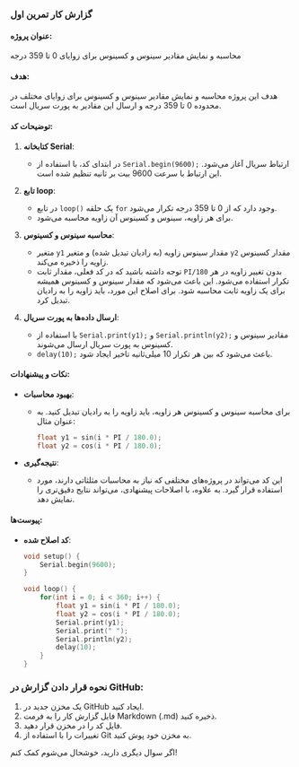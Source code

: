 ### گزارش کار تمرین اول

#### عنوان پروژه:
محاسبه و نمایش مقادیر سینوس و کسینوس برای زوایای 0 تا 359 درجه

#### هدف:
هدف این پروژه محاسبه و نمایش مقادیر سینوس و کسینوس برای زوایای مختلف در محدوده 0 تا 359 درجه و ارسال این مقادیر به پورت سریال است.

#### توضیحات کد:

1. **کتابخانه Serial**:
   - در ابتدای کد، با استفاده از `Serial.begin(9600);` ارتباط سریال آغاز می‌شود. این ارتباط با سرعت 9600 بیت بر ثانیه تنظیم شده است.

2. **تابع loop**:
   - در تابع `loop()` یک حلقه `for` وجود دارد که از 0 تا 359 درجه تکرار می‌شود.
   - برای هر زاویه، سینوس و کسینوس آن زاویه محاسبه می‌شود.

3. **محاسبه سینوس و کسینوس**:
   - متغیر `y1` مقدار سینوس زاویه (به رادیان تبدیل شده) و متغیر `y2` مقدار کسینوس زاویه را ذخیره می‌کند.
   - توجه داشته باشید که در کد فعلی، مقدار ثابت `PI/180` بدون تغییر زاویه در هر تکرار استفاده می‌شود. این باعث می‌شود که مقدار سینوس و کسینوس همیشه برای یک زاویه ثابت محاسبه شود. برای اصلاح این مورد، باید زاویه را به رادیان تبدیل کرد.

4. **ارسال داده‌ها به پورت سریال**:
   - با استفاده از `Serial.print(y1);` و `Serial.println(y2);` مقادیر سینوس و کسینوس به پورت سریال ارسال می‌شوند.
   - `delay(10);` باعث می‌شود که بین هر تکرار 10 میلی‌ثانیه تاخیر ایجاد شود.

#### نکات و پیشنهادات:

- **بهبود محاسبات**:
   - برای محاسبه سینوس و کسینوس هر زاویه، باید زاویه را به رادیان تبدیل کنید. به عنوان مثال:
     ```cpp
     float y1 = sin(i * PI / 180.0);
     float y2 = cos(i * PI / 180.0);
     ```

- **نتیجه‌گیری**:
   - این کد می‌تواند در پروژه‌های مختلفی که نیاز به محاسبات مثلثاتی دارند، مورد استفاده قرار گیرد. به علاوه، با اصلاحات پیشنهادی، می‌تواند نتایج دقیق‌تری را نمایش دهد.

#### پیوست‌ها:
- **کد اصلاح شده**:
   ```cpp
   void setup() {
       Serial.begin(9600);
   }

   void loop() {
       for(int i = 0; i < 360; i++) {
           float y1 = sin(i * PI / 180.0);
           float y2 = cos(i * PI / 180.0);
           Serial.print(y1);
           Serial.print(" ");
           Serial.println(y2);
           delay(10);
       }
   }
   ```

### نحوه قرار دادن گزارش در GitHub:
1. یک مخزن جدید در GitHub ایجاد کنید.
2. فایل گزارش کار را به فرمت Markdown (.md) ذخیره کنید.
3. فایل کد را در مخزن قرار دهید.
4. تغییرات را با استفاده از Git به مخزن خود پوش کنید.

اگر سوال دیگری دارید، خوشحال می‌شوم کمک کنم!
